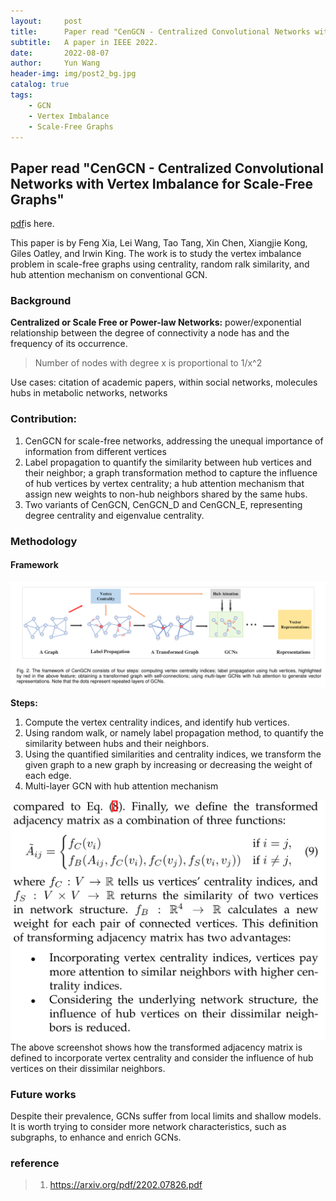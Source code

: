 ```yaml
---
layout:     post
title:      Paper read "CenGCN - Centralized Convolutional Networks with Vertex Imbalance for Scale-Free Graphs"
subtitle:   A paper in IEEE 2022.
date:       2022-08-07
author:     Yun Wang
header-img: img/post2_bg.jpg
catalog: true
tags:
    - GCN
    - Vertex Imbalance
    - Scale-Free Graphs
---
```


## Paper read "CenGCN - Centralized Convolutional Networks with Vertex Imbalance for Scale-Free Graphs"

[pdf](https://arxiv.org/pdf/2202.07826.pdf)is here.

This paper is by Feng Xia, Lei Wang, Tao Tang, Xin Chen, Xiangjie Kong, Giles Oatley, and Irwin King. The work is to study the vertex imbalance problem in scale-free graphs using centrality, random ralk similarity, and hub attention mechanism on conventional GCN.

### Background
**Centralized or Scale Free or Power-law Networks:** 
power/exponential relationship between the degree of connectivity a node has and the frequency of its occurrence.

> Number of nodes with degree x is proportional to 1/x^2

Use cases: citation of academic papers, within social networks, molecules hubs in metabolic networks,  networks

### Contribution:

1. CenGCN for scale-free networks, addressing the unequal importance of information from different vertices
2. Label propagation to quantify the similarity between hub vertices and their neighbor; a graph transformation method to capture the influence of hub vertices by vertex centrality;  a hub attention mechanism that assign new weights to non-hub neighbors shared by the same hubs.
3. Two variants of CenGCN, CenGCN_D and CenGCN_E, representing degree centrality and eigenvalue centrality. 

### Methodology
#### Framework
![framework](/img/post2_CenGCN_Framework.png)  

**Steps:**
1. Compute the vertex centrality indices, and identify hub vertices.
2. Using random walk, or namely label propagation method, to quantify the similarity between hubs and their neighbors.
3. Using the quantified similarities and centrality indices, we transform the given graph to a new graph by increasing or decreasing the weight of each edge.
4. Multi-layer GCN with hub attention mechanism

![transformedA](/img/post2_CenGCN_TransformedA.png)
The above screenshot shows how the transformed adjacency matrix is defined to incorporate vertex centrality and consider the influence of hub vertices on their dissimilar neighbors.

### Future works
Despite their prevalence, GCNs suffer from local limits and shallow models. It is worth trying to consider more network characteristics, such as subgraphs, to enhance and enrich GCNs.

### reference
> 1. https://arxiv.org/pdf/2202.07826.pdf 